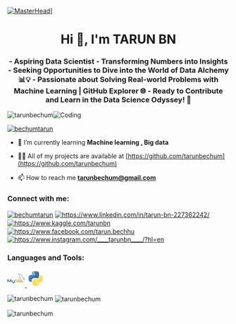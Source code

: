 [![MasterHead](https://www.google.com/search?q=animated+banner+gif+for+data+science&tbm=isch&ved=2ahUKEwjJ8eTitPiDAxVNh2MGHaJoBD8Q2-cCegQIABAA&oq=animated+banner+gif+for+data+science&gs_lcp=CgNpbWcQAzoECCMQJzoFCAAQgAQ6BggAEAgQHjoHCAAQgAQQGDoJCAAQgAQQGBAKOggIABCABBCxAzoOCAAQgAQQigUQsQMQgwE6BggAEAUQHlCgC1jH3gFgoOIBaAdwAHgBgAHcAYgBpyKSAQY0NS40LjGYAQCgAQGqAQtnd3Mtd2l6LWltZ8ABAQ&sclient=img&ei=1kKyZcmuDc2OjuMPotGR-AM&bih=730&biw=1536&rlz=1C1CHBF_enIN1078IN1078&hl=en#imgrc=1W2U_NdWTynY7M)](https://rishavchanda.io)]

<h1 align="center">Hi 👋, I'm TARUN BN</h1>
<h3 align="center">- Aspiring Data Scientist - Transforming Numbers into Insights - Seeking Opportunities to Dive into the World of Data Alchemy 📊💡 - Passionate about Solving Real-world Problems with Machine Learning | GitHub Explorer 🌐 - Ready to Contribute and Learn in the Data Science Odyssey! 🌟</h3>

<img align="right" alt="Coding" width="400" src="https://camo.githubusercontent.com/7de37139d0b4c1ce40865e799b446c0e963a3dd8fb68d239707237c40604fa3d/68747470733a2f2f63646e2e6472696262626c652e636f6d2f75736572732f3733303730332f73637265656e73686f74732f363538313234332f6176656e746f2e676966">

<p align="left"> <img src="https://komarev.com/ghpvc/?username=tarunbechum&label=Profile%20views&color=0e75b6&style=flat" alt="tarunbechum" /> </p>

<p align="left"> <a href="https://twitter.com/bechumtarun" target="blank"><img src="https://img.shields.io/twitter/follow/bechumtarun?logo=twitter&style=for-the-badge" alt="bechumtarun" /></a> </p>

- 🌱 I’m currently learning **Machine learning , Big data**

- 👨‍💻 All of my projects are available at [https://github.com/tarunbechum](https://github.com/tarunbechum)

- 📫 How to reach me **tarunbechum@gmail.com**

<h3 align="left">Connect with me:</h3>
<p align="left">
<a href="https://twitter.com/bechumtarun" target="blank"><img align="center" src="https://raw.githubusercontent.com/rahuldkjain/github-profile-readme-generator/master/src/images/icons/Social/twitter.svg" alt="bechumtarun" height="30" width="40" /></a>
<a href="https://linkedin.com/in/https://www.linkedin.com/in/tarun-bn-227362242/" target="blank"><img align="center" src="https://raw.githubusercontent.com/rahuldkjain/github-profile-readme-generator/master/src/images/icons/Social/linked-in-alt.svg" alt="https://www.linkedin.com/in/tarun-bn-227362242/" height="30" width="40" /></a>
<a href="https://kaggle.com/https://www.kaggle.com/tarunbn" target="blank"><img align="center" src="https://raw.githubusercontent.com/rahuldkjain/github-profile-readme-generator/master/src/images/icons/Social/kaggle.svg" alt="https://www.kaggle.com/tarunbn" height="30" width="40" /></a>
<a href="https://fb.com/https://www.facebook.com/tarun.bechhu" target="blank"><img align="center" src="https://raw.githubusercontent.com/rahuldkjain/github-profile-readme-generator/master/src/images/icons/Social/facebook.svg" alt="https://www.facebook.com/tarun.bechhu" height="30" width="40" /></a>
<a href="https://instagram.com/https://www.instagram.com/____tarunbn____/?hl=en" target="blank"><img align="center" src="https://raw.githubusercontent.com/rahuldkjain/github-profile-readme-generator/master/src/images/icons/Social/instagram.svg" alt="https://www.instagram.com/____tarunbn____/?hl=en" height="30" width="40" /></a>
</p>

<h3 align="left">Languages and Tools:</h3>
<p align="left"> <a href="https://www.mysql.com/" target="_blank" rel="noreferrer"> <img src="https://raw.githubusercontent.com/devicons/devicon/master/icons/mysql/mysql-original-wordmark.svg" alt="mysql" width="40" height="40"/> </a> <a href="https://www.python.org" target="_blank" rel="noreferrer"> <img src="https://raw.githubusercontent.com/devicons/devicon/master/icons/python/python-original.svg" alt="python" width="40" height="40"/> </a> </p>

<p><img align="left" src="https://github-readme-stats.vercel.app/api/top-langs?username=tarunbechum&show_icons=true&locale=en&layout=compact" alt="tarunbechum" /></p>

<p>&nbsp;<img align="center" src="https://github-readme-stats.vercel.app/api?username=tarunbechum&show_icons=true&locale=en" alt="tarunbechum" /></p>

<p><img align="center" src="https://github-readme-streak-stats.herokuapp.com/?user=tarunbechum&" alt="tarunbechum" /></p>
